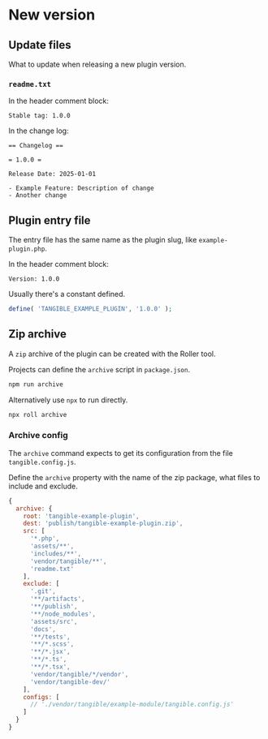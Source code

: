 # New version


## Update files

What to update when releasing a new plugin version.

### `readme.txt`

In the header comment block:

```
Stable tag: 1.0.0
```

In the change log:

```
== Changelog ==

= 1.0.0 =

Release Date: 2025-01-01

- Example Feature: Description of change
- Another change 
```

## Plugin entry file

The entry file has the same name as the plugin slug, like `example-plugin.php`.

In the header comment block:

```
Version: 1.0.0
```

Usually there's a constant defined.

```php
define( 'TANGIBLE_EXAMPLE_PLUGIN', '1.0.0' );
```

## Zip archive

A `zip` archive of the plugin can be created with the Roller tool.

Projects can define the `archive` script in `package.json`.

```sh
npm run archive
```

Alternatively use `npx` to run directly.

```sh
npx roll archive
```

### Archive config

The `archive` command expects to get its configuration from the file `tangible.config.js`.

Define the `archive` property with the name of the zip package, what files to include and exclude.

```js
{
  archive: {
    root: 'tangible-example-plugin',
    dest: 'publish/tangible-example-plugin.zip',
    src: [
      '*.php',
      'assets/**',
      'includes/**',
      'vendor/tangible/**',
      'readme.txt'
    ],
    exclude: [
      '.git',
      '**/artifacts',
      '**/publish',
      '**/node_modules',
      'assets/src',
      'docs',
      '**/tests',
      '**/*.scss',
      '**/*.jsx',
      '**/*.ts',
      '**/*.tsx',
      'vendor/tangible/*/vendor',
      'vendor/tangible-dev/'
    ],
    configs: [
      // './vendor/tangible/example-module/tangible.config.js'
    ]
  }
}
```
